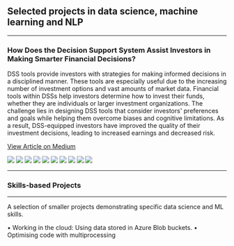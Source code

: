 ## Selected projects in data science, machine learning and NLP

--- 
### How Does the Decision Support System Assist Investors in Making Smarter Financial Decisions?

DSS tools provide investors with strategies for making informed decisions in a disciplined manner. These tools are especially useful due to the increasing number of investment options and vast amounts of market data. Financial tools within DSSs help investors determine how to invest their funds, whether they are individuals or larger investment organizations. The challenge lies in designing DSS tools that consider investors' preferences and goals while helping them overcome biases and cognitive limitations. As a result, DSS-equipped investors have improved the quality of their investment decisions, leading to increased earnings and decreased risk.

<a href="https://medium.com/@kmsibu/how-does-the-decision-support-system-assist-investors-in-making-smarter-financial-decisions-5f17f8d885a" target="_blank">View Article on Medium</a>

[![](https://img.shields.io/badge/R-276DC3?style=for-the-badge&logo=r&logoColor=white)](#) [![](https://img.shields.io/badge/Python-14354C?style=for-the-badge&logo=python&logoColor=white)](#) [![](https://img.shields.io/badge/TensorFlow-FF6F00?style=for-the-badge&logo=tensorflow&logoColor=white)](#) [![](https://img.shields.io/badge/SQL-07405E?style=for-the-badge&logo=sqlite&logoColor=white)](#) [![](https://img.shields.io/badge/NoSQL-4EA94B?style=for-the-badge&logo=mongodb&logoColor=white)](#) [![](https://img.shields.io/badge/Apache%20Hadoop-66CCFF?style=for-the-badge&logo=apachehadoop&logoColor=black)](#) [![](https://img.shields.io/badge/Spark%20AR-FF5C83?style=for-the-badge&logo=Spark%20AR&logoColor=white)](#) [![](https://img.shields.io/badge/Tableau-E97627?style=for-the-badge&logo=Tableau&logoColor=white)](#) [![](https://img.shields.io/badge/scikit--learn-%23F7931E.svg?style=for-the-badge&logo=scikit-learn&logoColor=white)](#) [![](https://img.shields.io/badge/power_bi-F2C811?style=for-the-badge&logo=powerbi&logoColor=black)](#)

---
### Skills-based Projects
---
A selection of smaller projects demonstrating specific data science and ML skills.

•	Working in the cloud: Using data stored in Azure Blob buckets.
•	Optimising code with multiprocessing

